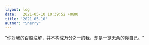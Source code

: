 ```yaml
---
layout: log
date:   2021-05-10 10:39:52 +0800
title: '2021.05.10'
author: "Sherry"
---
```


"你对我的百般注解，并不构成万分之一的我，却是一览无余的你自己。"